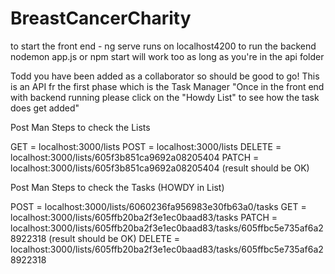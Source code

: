 # BreastCancerCharity

to start the front end - ng serve runs on localhost4200
to run the backend nodemon app.js or npm start will work too as long as you're in the api folder

Todd you have been added as a collaborator so should be good to go!
This is an API fr the first phase which is the Task Manager "Once in the front end with backend running please click on the "Howdy List" to see how the task does get added"

Post Man Steps to check the Lists

GET = localhost:3000/lists
POST = localhost:3000/lists
DELETE = localhost:3000/lists/605f3b851ca9692a08205404
PATCH = localhost:3000/lists/605f3b851ca9692a08205404 (result should be OK)


Post Man Steps to check the Tasks (HOWDY in List)

POST = localhost:3000/lists/6060236fa956983e30fb63a0/tasks
GET = localhost:3000/lists/605ffb20ba2f3e1ec0baad83/tasks
PATCH = localhost:3000/lists/605ffb20ba2f3e1ec0baad83/tasks/605ffbc5e735af6a28922318 (result should be OK)
DELETE = localhost:3000/lists/605ffb20ba2f3e1ec0baad83/tasks/605ffbc5e735af6a28922318
